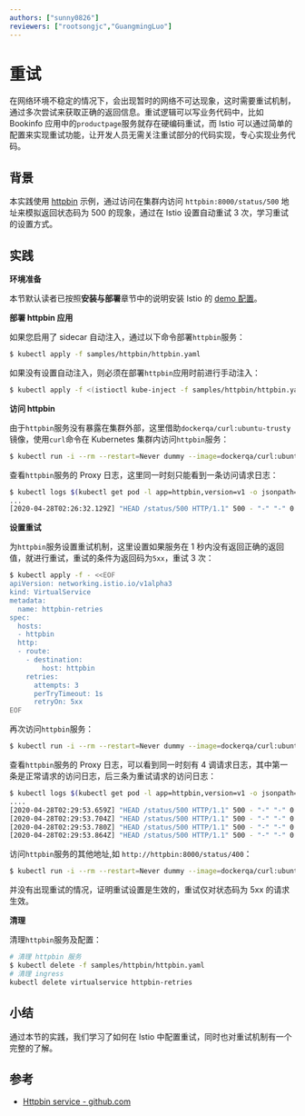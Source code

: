 ```yaml
---
authors: ["sunny0826"]
reviewers: ["rootsongjc","GuangmingLuo"]
---
```


# 重试

在网络环境不稳定的情况下，会出现暂时的网络不可达现象，这时需要重试机制，通过多次尝试来获取正确的返回信息。重试逻辑可以写业务代码中，比如 Bookinfo 应用中的`productpage`服务就存在硬编码重试，而 Istio 可以通过简单的配置来实现重试功能，让开发人员无需关注重试部分的代码实现，专心实现业务代码。

## 背景

本实践使用 [httpbin](https://github.com/istio/istio/tree/release-1.5/samples/httpbin) 示例，通过访问在集群内访问 `httpbin:8000/status/500` 地址来模拟返回状态码为 500 的现象，通过在 Istio 设置自动重试 3 次，学习重试的设置方式。

## 实践

**环境准备**

本节默认读者已按照**安装与部署**章节中的说明安装 Istio 的 [demo 配置](https://istio.io/zh/docs/setup/additional-setup/config-profiles/)。

**部署 httpbin 应用**

如果您启用了 sidecar 自动注入，通过以下命令部署`httpbin`服务：

```bash
$ kubectl apply -f samples/httpbin/httpbin.yaml
```

如果没有设置自动注入，则必须在部署`httpbin`应用时前进行手动注入：

```bash
$ kubectl apply -f <(istioctl kube-inject -f samples/httpbin/httpbin.yaml)
```

**访问 httpbin**

由于`httpbin`服务没有暴露在集群外部，这里借助`dockerqa/curl:ubuntu-trusty`镜像，使用`curl`命令在 Kubernetes 集群内访问`httpbin`服务：

```bash
$ kubectl run -i --rm --restart=Never dummy --image=dockerqa/curl:ubuntu-trusty --command -- curl --silent --head httpbin:8000/status/500
```

查看`httpbin`服务的 Proxy 日志，这里同一时刻只能看到一条访问请求日志：

```bash
$ kubectl logs $(kubectl get pod -l app=httpbin,version=v1 -o jsonpath={.items..metadata.name}) -c istio-proxy | grep "HEAD /status/500"
...
[2020-04-28T02:26:32.129Z] "HEAD /status/500 HTTP/1.1" 500 - "-" "-" 0 0 4 3 "-" "curl/7.35.0" "be17043d-04b5-93cd-bf66-a03bdeee37f4" "httpbin:8000" "127.0.0.1:80" inbound|8000|http|httpbin.default.svc.cluster.local 127.0.0.1:46922 10.42.0.39:80 10.42.0.40:36416 outbound_.8000_._.httpbin.default.svc.cluster.local default
```

**设置重试**

为`httpbin`服务设置重试机制，这里设置如果服务在 1 秒内没有返回正确的返回值，就进行重试，重试的条件为返回码为`5xx`，重试 3 次：

```bash
$ kubectl apply -f - <<EOF
apiVersion: networking.istio.io/v1alpha3
kind: VirtualService
metadata:
  name: httpbin-retries
spec:
  hosts:
  - httpbin
  http:
  - route:
    - destination:
        host: httpbin
    retries:
      attempts: 3
      perTryTimeout: 1s
      retryOn: 5xx
EOF
```

再次访问`httpbin`服务：

```bash
$ kubectl run -i --rm --restart=Never dummy --image=dockerqa/curl:ubuntu-trusty --command -- curl --silent --head httpbin:8000/status/500
```

查看`httpbin`服务的 Proxy 日志，可以看到同一时刻有 4 调请求日志，其中第一条是正常请求的访问日志，后三条为重试请求的访问日志：

```bash
$ kubectl logs $(kubectl get pod -l app=httpbin,version=v1 -o jsonpath={.items..metadata.name}) -c istio-proxy | grep "HEAD /status/500"
....
[2020-04-28T02:29:53.659Z] "HEAD /status/500 HTTP/1.1" 500 - "-" "-" 0 0 4 3 "-" "curl/7.35.0" "be17043d-04b5-93cd-bf66-a03bdeee37f4" "httpbin:8000" "127.0.0.1:80" inbound|8000|http|httpbin.default.svc.cluster.local 127.0.0.1:46922 10.42.0.39:80 10.42.0.40:36416 outbound_.8000_._.httpbin.default.svc.cluster.local default
[2020-04-28T02:29:53.704Z] "HEAD /status/500 HTTP/1.1" 500 - "-" "-" 0 0 1 0 "-" "curl/7.35.0" "be17043d-04b5-93cd-bf66-a03bdeee37f4" "httpbin:8000" "127.0.0.1:80" inbound|8000|http|httpbin.default.svc.cluster.local 127.0.0.1:46922 10.42.0.39:80 10.42.0.40:36416 outbound_.8000_._.httpbin.default.svc.cluster.local default
[2020-04-28T02:29:53.780Z] "HEAD /status/500 HTTP/1.1" 500 - "-" "-" 0 0 2 2 "-" "curl/7.35.0" "be17043d-04b5-93cd-bf66-a03bdeee37f4" "httpbin:8000" "127.0.0.1:80" inbound|8000|http|httpbin.default.svc.cluster.local 127.0.0.1:46922 10.42.0.39:80 10.42.0.40:36416 outbound_.8000_._.httpbin.default.svc.cluster.local default
[2020-04-28T02:29:53.864Z] "HEAD /status/500 HTTP/1.1" 500 - "-" "-" 0 0 2 2 "-" "curl/7.35.0" "be17043d-04b5-93cd-bf66-a03bdeee37f4" "httpbin:8000" "127.0.0.1:80" inbound|8000|http|httpbin.default.svc.cluster.local 127.0.0.1:46922 10.42.0.39:80 10.42.0.40:36416 outbound_.8000_._.httpbin.default.svc.cluster.local default
```

访问`httpbin`服务的其他地址,如 `http://httpbin:8000/status/400`：

```bash
$ kubectl run -i --rm --restart=Never dummy --image=dockerqa/curl:ubuntu-trusty --command -- curl --silent --head httpbin:8000/status/400
```

并没有出现重试的情况，证明重试设置是生效的，重试仅对状态码为 5xx 的请求生效。

**清理**

清理`httpbin`服务及配置：

```bash
# 清理 httpbin 服务
$ kubectl delete -f samples/httpbin/httpbin.yaml
# 清理 ingress
kubectl delete virtualservice httpbin-retries
```

## 小结

通过本节的实践，我们学习了如何在 Istio 中配置重试，同时也对重试机制有一个完整的了解。

## 参考

- [Httpbin service - github.com](https://github.com/istio/istio/tree/release-1.5/samples/httpbin)